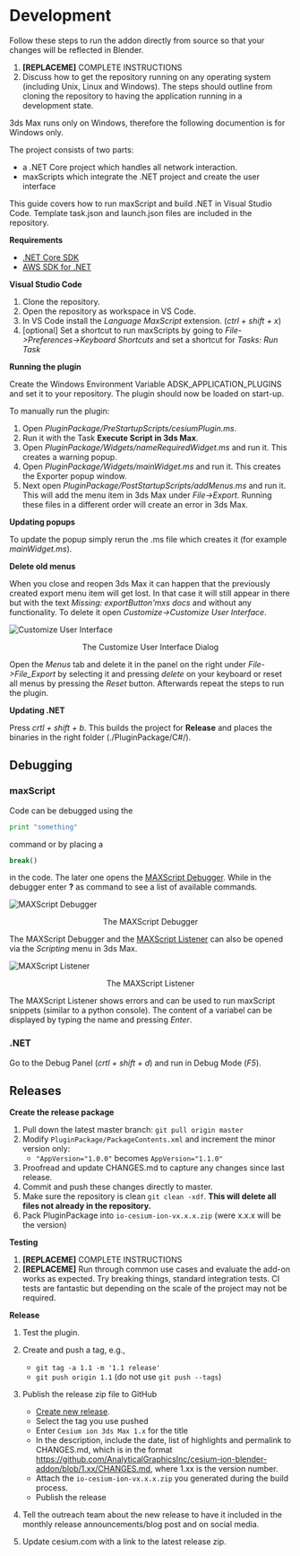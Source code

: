 # Development

Follow these steps to run the addon directly from source so that your changes will be reflected in Blender.

1. **[REPLACEME]** COMPLETE INSTRUCTIONS
1. Discuss how to get the repository running on any operating system (including Unix, Linux and Windows). The steps should outline from cloning the repository to having the application running in a development state.

3ds Max runs only on Windows, therefore the following documention is for Windows only.

The project consists of two parts:
- a .NET Core project which handles all network interaction.
- maxScripts which integrate the .NET project and create the user interface

This guide covers how to run maxScript and build .NET in Visual Studio Code.
Template task.json and launch.json files are included in the repository.

**Requirements**
- [.NET Core SDK](https://dotnet.microsoft.com/download)
- [AWS SDK for .NET](https://aws.amazon.com/sdk-for-net/)

**Visual Studio Code**

1. Clone the repository.
1. Open the repository as workspace in VS Code.
1. In VS Code install the *Language MaxScript* extension. (*ctrl + shift + x*)
1. [optional] Set a shortcut to run maxScripts by going to *File->Preferences->Keyboard Shortcuts* and set a shortcut for *Tasks: Run Task*

**Running the plugin**

Create the Windows Environment Variable ADSK_APPLICATION_PLUGINS and set it to your repository.
The plugin should now be loaded on start-up.

To manually run the plugin:
1. Open *PluginPackage/PreStartupScripts/cesiumPlugin.ms*.
1. Run it with the Task **Execute Script in 3ds Max**.
1. Open *PluginPackage/Widgets/nameRequiredWidget.ms* and run it. This creates a warning popup.
1. Open *PluginPackage/Widgets/mainWidget.ms* and run it. This creates the Exporter popup window.
1. Next open *PluginPackage/PostStartupScripts/addMenus.ms* and run it. This will add the menu item in 3ds Max under *File->Export*.
Running these files in a different order will create an error in 3ds Max.

**Updating popups**

To update the popup simply rerun the .ms file which creates it (for example *mainWidget.ms*).

**Delete old menus**

When you close and reopen 3ds Max it can happen that the previously created export menu item will get lost. In that case it will still appear in there but with the text *Missing: exportButton'mxs docs* and without any functionality. To delete it open *Customize->Customize User Interface*.

![Customize User Interface](Documentation/resetUI.png)
<p align="center">
    The Customize User Interface Dialog
</p>

Open the *Menus* tab and delete it in the panel on the right under *File->File_Export* by selecting it and pressing *delete* on your keyboard or reset all menus by pressing the *Reset* button. Afterwards repeat the steps to run the plugin.

**Updating .NET**

Press *crtl + shift + b*. This builds the project for **Release** and places the binaries in the right folder (./PluginPackage/C#/).


## Debugging
### maxScript
Code can be debugged using the
```python
print "something"
```
command or by placing a 
```python
break()
```
in the code. The later one opens the [MAXScript Debugger](http://help.autodesk.com/view/3DSMAX/2020/ENU/?guid=GUID-E04AB16E-D5C8-4B00-81A6-E3945E97A1EB). While in the debugger enter **?** as command to see a list of available commands.

![MAXScript Debugger](Documentation/debugger.png)
<p align="center">
    The MAXScript Debugger 
</p>

The MAXScript Debugger and the [MAXScript Listener](http://help.autodesk.com/view/3DSMAX/2020/ENU/?guid=GUID-C8019A8A-207F-48A0-985E-18D47FAD8F36) can also be opened via the *Scripting* menu in 3ds Max.

![MAXScript Listener](Documentation/listener.png)
<p align="center">
    The MAXScript Listener 
</p>

The MAXScript Listener shows errors and can be used to run maxScript snippets (similar to a python console). The content of a variabel can be displayed by typing the name and pressing *Enter*.
### .NET

Go to the Debug Panel (*crtl + shift + d*) and run in Debug Mode (*F5*).

## Releases

**Create the release package**

1. Pull down the latest master branch: `git pull origin master`
1. Modify `PluginPackage/PackageContents.xml` and increment the minor version only:
   - `"AppVersion="1.0.0"` becomes `AppVersion="1.1.0"`
1. Proofread and update CHANGES.md to capture any changes since last release.
1. Commit and push these changes directly to master.
1. Make sure the repository is clean `git clean -xdf`. __This will delete all files not already in the repository.__
1. Pack PluginPackage into `io-cesium-ion-vx.x.x.zip` (were x.x.x will be the version)

**Testing**

1. **[REPLACEME]** COMPLETE INSTRUCTIONS
1. **[REPLACEME]** Run through common use cases and evaluate the add-on works as expected. Try breaking things, standard integration tests. CI tests are fantastic but depending on the scale of the project may not be required.

**Release**

1. Test the plugin.
1. Create and push a tag, e.g.,

   -   `git tag -a 1.1 -m '1.1 release'`
   -   `git push origin 1.1` (do not use `git push --tags`)

1. Publish the release zip file to GitHub

   -   [Create new release](https://github.com/AnalyticalGraphicsInc/cesium-ion-3ds-max-plugin/releases/new).
   -   Select the tag you use pushed
   -   Enter `Cesium ion 3ds Max 1.x` for the title
   -   In the description, include the date, list of highlights and permalink to CHANGES.md, which is in the format https://github.com/AnalyticalGraphicsInc/cesium-ion-blender-addon/blob/1.xx/CHANGES.md, where 1.xx is the version number.
   -   Attach the `io-cesium-ion-vx.x.x.zip` you generated during the build process.
   -   Publish the release

1. Tell the outreach team about the new release to have it included in the monthly release announcements/blog post and on social media.
1. Update cesium.com with a link to the latest release zip.
